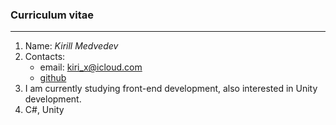 ### Curriculum vitae ###
***
1.  Name: *Kirill Medvedev*
2. Contacts:
    * email: kiri_x@icloud.com
    * [github](https://github.com/MedvedevKirill)
3. I am currently studying front-end development, also interested in Unity development.
4. C#, Unity
